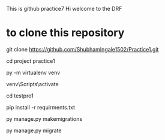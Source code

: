 This is github practice7
 Hi welcome to the DRF 
# to clone this repository

git clone https://github.com/ShubhamIngale1502/Practice1.git

cd project practice1

py -m virtualenv venv

venv\Scripts\activate

cd testpro1

pip install -r requirments.txt

py manage.py makemigrations

py manage.py migrate